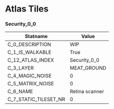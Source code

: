 

# Atlas Tiles





### Security_0_0
| Statname | Value | 
|  --  |  --  | 
| C_0_DESCRIPTION | WIP  | 
| C_1_IS_WALKABLE | True | 
| C_12_ATLAS_INDEX | Security_0_0 | 
| C_3_LAYER | MEAT_GROUND | 
| C_4_MAGIC_NOISE | 0 | 
| C_5_MATRIX_NOISE | 0 | 
| C_6_NAME | Retina scanner | 
| C_7_STATIC_TILESET_NR | 0 | 


